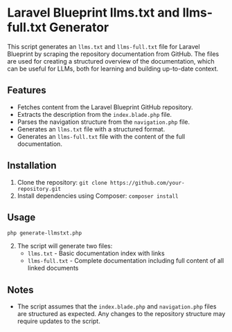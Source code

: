 # Laravel Blueprint llms.txt and llms-full.txt Generator

This script generates an `llms.txt` and `llms-full.txt`  file for Laravel Blueprint by scraping the repository documentation from GitHub. The files are used for creating a structured overview of the documentation, which can be useful for LLMs, both for learning and building up-to-date context.

## Features

- Fetches content from the Laravel Blueprint GitHub repository.
- Extracts the description from the `index.blade.php` file.
- Parses the navigation structure from the `navigation.php` file.
- Generates an `llms.txt` file with a structured format.
- Generates an `llms-full.txt` file with the content of the full documentation.

## Installation

1. Clone the repository: `git clone https://github.com/your-repository.git`
2. Install dependencies using Composer: `composer install`

## Usage

`php generate-llmstxt.php`

2. The script will generate two files:
   - `llms.txt` - Basic documentation index with links
   - `llms-full.txt` - Complete documentation including full content of all linked documents

## Notes

- The script assumes that the `index.blade.php` and `navigation.php` files are structured as expected. Any changes to the repository structure may require updates to the script.
